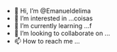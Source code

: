- 👋 Hi, I’m @Emanueldelima
- 👀 I’m interested in ...coisas
- 🌱 I’m currently learning ...f
- 💞️ I’m looking to collaborate on ...
- 📫 How to reach me ...

<!---
Emanueldelima/Emanueldelima is a ✨ special ✨ repository because its `README.md` (this file) appears on your GitHub profile.
You can click the Preview link to take a look at your changes.
--->
